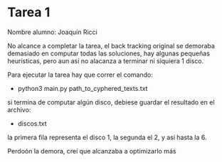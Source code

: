 # Tarea 1

Nombre alumno: Joaquín Ricci

No alcance a completar la tarea, el back tracking original se demoraba demasiado en computar todas las soluciones, hay algunas pequeñas heurísticas, pero aun así no alacanza a terminar ni siquiera 1 disco.

Para ejecutar la tarea hay que correr el comando:

-  python3 main.py  path_to_cyphered_texts.txt

si termina de computar algún disco, debiese guardar el resultado en el archivo:

- discos.txt

la primera fila representa el disco 1, la segunda el 2, y así hasta la 6.

Perdoón la demora, creí que alcanzaba a optimizarlo más